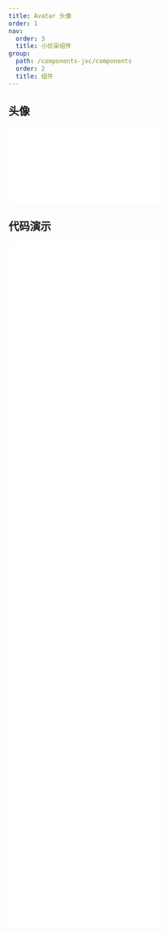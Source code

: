 ```yaml
---
title: Avatar 头像
order: 1
nav:
  order: 3
  title: 小优采组件
group:
  path: /components-jxc/components
  order: 2
  title: 组件
---
```


## 头像

<div>
<embed src="@docs-common/avatar/index.md"></embed>
</div>
        
## 代码演示

<Row gutter=8>

  <Col span=12>
    
  <div class="code-box"><embed src="@abiz-rc-jxc/avatar/demo/basic-avatar-jxc.md"></embed></div>
          
  <div class="code-box"><embed src="@abiz-rc-jxc/avatar/demo/dynamic-avatar-jxc.md"></embed></div>
          
  <div class="code-box"><embed src="@abiz-rc-jxc/avatar/demo/group-avatar-jxc.md"></embed></div>
          
  <div class="code-box"><embed src="@abiz-rc-jxc/avatar/demo/responsive-avatar-jxc.md"></embed></div>
          
  </Col>
          
  <Col span=12>
    
  <div class="code-box"><embed src="@abiz-rc-jxc/avatar/demo/type-avatar-jxc.md"></embed></div>
          
  <div class="code-box"><embed src="@abiz-rc-jxc/avatar/demo/badge-avatar-jxc.md"></embed></div>
          
  <div class="code-box"><embed src="@abiz-rc-jxc/avatar/demo/toggle-debug-avatar-jxc.md"></embed></div>
          
  <div class="code-box"><embed src="@abiz-rc-jxc/avatar/demo/fallback-avatar-jxc.md"></embed></div>
          
  </Col>
          
</Row>
        
<div><embed src="@docs-common/avatar/index-api.md"></embed><div>
        